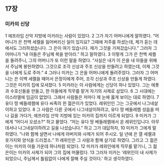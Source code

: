 ## 17장
### 미카의 신당
1 에프라임 산악 지방에 미카라는 사람이 있었다.
2 그가 자기 어머니에게 말하였다. “어머니가 은 천백 세켈을 잃어버리신 일이 있지요? 그때에 저주를 하셨는데, 제가 듣는 데에서도 그리하셨습니다. 그 은이 여기 있습니다. 제가 그것을 가져갔습니다.” 그러자 그 어머니가 “내 아들은 주님께 복을 받아라.” 하고 말하였다.
3 이렇게 그가 은 천백 세켈을 돌려주니, 그의 어머니가 또 이런 말을 하였다. “사실은 내가 이 은을 내 아들을 위해서 주님께 봉헌하였다. 그것으로 조각 신상과 주조 신상을 만들려고 하였는데, 이제 그것을 너에게 도로 주마.”
4 그러나 미카는 그 은을 어머니에게 돌려주었다. 그러자 그 어머니는 은 이백 세켈을 떼어서 은장이에게 주어, 조각 신상과 주조 신상을 만들게 하였다. 그것은 미카의 집에 모셔졌다.
5 미카라는 이 사람에게는 신당이 하나 있었다. 그는 에폿과 수호신들을 만들고, 한 아들에게 직무를 맡겨 자기의 사제로 삼았다.
6 그 시대에는 이스라엘에 임금이 없었다. 그래서 사람들은 저마다 제 눈에 옳게 보이는 대로 하였다.
7 유다 땅 베들레헴에 유다 씨족의 한 젊은이가 있었다. 레위인인 그는 그곳에서 나그네살이하고 있었다.
8 그 사람은 다른 곳에서 나그네살이하려고, 유다 땅 베들레헴 성읍을 떠나 길을 가다가, 에프라임 산악 지방에 있는 미카의 집까지 이르게 되었다.
9 미카가 그에게 “어디서 오셨소?” 하고 물었다. “저는 유다 땅 베들레헴에서 온 레위인입니다. 아무 데서나 나그네살이하려고 길을 나섰습니다.” 하고 그가 대답하자,
10 미카가 그에게 말하였다. “나와 함께 살면서 나에게 아버지와 사제가 되어 주시오. 일 년에 은 열 세켈과 옷가지와 양식을 드리겠소.”
11 레위인은 그 사람과 함께 살기로 하였다. 그리고 그 젊은이는 미카의 아들 가운데 하나처럼 되었다.
12 미카가 레위인에게 직무를 맡기니, 그 젊은이는 미카의 사제가 되어 그의 집에 머물렀다.
13 그러자 미카는 ‘레위인이 내 사제가 되었으니, 주님께서 틀림없이 나에게 잘해 주실 것이다.’ 하고 생각하였다.
